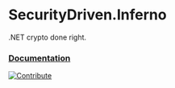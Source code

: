 # SecurityDriven.Inferno
.NET crypto done right.

### [Documentation](http://SecurityDriven.NET/inferno/)
[![Contribute](https://img.shields.io/badge/Contribute-PayPal-blue.svg)](https://www.paypal.me/sdrapkin)
